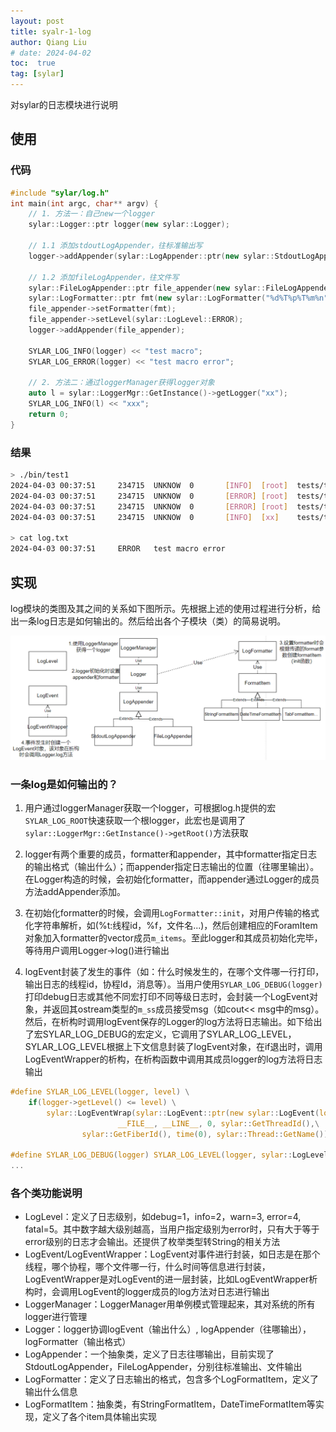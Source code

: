 ```yaml
---
layout: post
title: syalr-1-log
author: Qiang Liu
# date: 2024-04-02
toc:  true
tag: [sylar]
---
```

对sylar的日志模块进行说明



## 使用

### 代码

```c++
#include "sylar/log.h"
int main(int argc, char** argv) {
    // 1. 方法一：自己new一个logger
    sylar::Logger::ptr logger(new sylar::Logger);
    
    // 1.1 添加stdoutLogAppender，往标准输出写
    logger->addAppender(sylar::LogAppender::ptr(new sylar::StdoutLogAppender));
    
    // 1.2 添加fileLogAppender，往文件写
    sylar::FileLogAppender::ptr file_appender(new sylar::FileLogAppender("./log.txt"));
    sylar::LogFormatter::ptr fmt(new sylar::LogFormatter("%d%T%p%T%m%n"));
    file_appender->setFormatter(fmt);
    file_appender->setLevel(sylar::LogLevel::ERROR);
    logger->addAppender(file_appender);

    SYLAR_LOG_INFO(logger) << "test macro";
    SYLAR_LOG_ERROR(logger) << "test macro error";
	
    // 2. 方法二：通过loggerManager获得logger对象
    auto l = sylar::LoggerMgr::GetInstance()->getLogger("xx");
    SYLAR_LOG_INFO(l) << "xxx";
    return 0;
}
```

### 结果

```bash
> ./bin/test1
2024-04-03 00:37:51     234715  UNKNOW  0       [INFO]  [root]  tests/test.cc:21        test macro
2024-04-03 00:37:51     234715  UNKNOW  0       [ERROR] [root]  tests/test.cc:22        test macro error
2024-04-03 00:37:51     234715  UNKNOW  0       [ERROR] [root]  tests/test.cc:24        test macro fmt error aa
2024-04-03 00:37:51     234715  UNKNOW  0       [INFO]  [xx]    tests/test.cc:27        xxx

> cat log.txt
2024-04-03 00:37:51     ERROR   test macro error
```





## 实现

log模块的类图及其之间的关系如下图所示。先根据上述的使用过程进行分析，给出一条log日志是如何输出的。然后给出各个子模块（类）的简易说明。

![image-20240403152744507](/assets/image-20240403152744507.png)

### 一条log是如何输出的？

1. 用户通过loggerManager获取一个logger，可根据log.h提供的宏`SYLAR_LOG_ROOT`快速获取一个根logger，此宏也是调用了`sylar::LoggerMgr::GetInstance()->getRoot()`方法获取

2.  logger有两个重要的成员，formatter和appender，其中formatter指定日志的输出格式（输出什么）；而appender指定日志输出的位置（往哪里输出）。在Logger构造的时候，会初始化formatter，而appender通过Logger的成员方法addAppender添加。

3. 在初始化formatter的时候，会调用`LogFormatter::init`，对用户传输的格式化字符串解析，如(%t:线程id，%f，文件名...)，然后创建相应的ForamItem对象加入formatter的vector成员`m_items`。至此logger和其成员初始化完毕，等待用户调用Logger->log()进行输出

4. logEvent封装了发生的事件（如：什么时候发生的，在哪个文件哪一行打印，输出日志的线程id，协程Id，消息等）。当用户使用`SYLAR_LOG_DEBUG(logger)`打印debug日志或其他不同宏打印不同等级日志时，会封装一个LogEvent对象，并返回其ostream类型的`m_ss`成员接受msg（如cout<< msg中的msg）。然后，在析构时调用logEvent保存的Logger的log方法将日志输出。如下给出了宏SYLAR_LOG_DEBUG的宏定义，它调用了SYLAR_LOG_LEVEL，SYLAR_LOG_LEVEL根据上下文信息封装了logEvent对象，在if退出时，调用LogEventWrapper的析构，在析构函数中调用其成员logger的log方法将日志输出

   

```c
#define SYLAR_LOG_LEVEL(logger, level) \
    if(logger->getLevel() <= level) \
        sylar::LogEventWrap(sylar::LogEvent::ptr(new sylar::LogEvent(logger, level, \
                        __FILE__, __LINE__, 0, sylar::GetThreadId(),\
                sylar::GetFiberId(), time(0), sylar::Thread::GetName()))).getSS()

#define SYLAR_LOG_DEBUG(logger) SYLAR_LOG_LEVEL(logger, sylar::LogLevel::DEBUG)
...
```



### 各个类功能说明

- LogLevel：定义了日志级别，如debug=1，info=2，warn=3, error=4, fatal=5。其中数字越大级别越高，当用户指定级别为error时，只有大于等于error级别的日志才会输出。还提供了枚举类型转String的相关方法
- LogEvent/LogEventWrapper：LogEvent对事件进行封装，如日志是在那个线程，哪个协程，哪个文件哪一行，什么时间等信息进行封装，LogEventWrapper是对LogEvent的进一层封装，比如LogEventWrapper析构时，会调用LogEvent的logger成员的log方法对日志进行输出
- LoggerManager：LoggerManager用单例模式管理起来，其对系统的所有logger进行管理
- Logger：logger协调logEvent（输出什么）, logAppender（往哪输出），logFormatter（输出格式）
- LogAppender：一个抽象类，定义了日志往哪输出，目前实现了StdoutLogAppender，FileLogAppender，分别往标准输出、文件输出
- LogFormatter：定义了日志输出的格式，包含多个LogFormatItem，定义了输出什么信息
- LogFormatItem：抽象类，有StringFormatItem，DateTimeFormatItem等实现，定义了各个item具体输出实现


